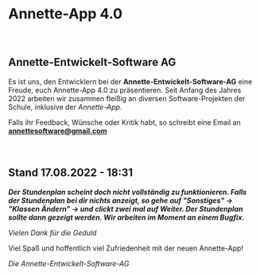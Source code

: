 # Annette-App 4.0
  
　　　
   
## Annette-Entwickelt-Software AG
  
Es ist uns, den Entwicklern bei der **Annette-Entwickelt-Software-AG** eine Freude, euch Annette-App 4.0 zu präsentieren.
Seit Anfang des Jahres 2022 arbeiten wir zusammen fleißig an diversen Software-Projekten der Schule, inklusive der *Annette-App*.
  
Falls ihr Feedback, Wünsche oder Kritik habt, so schreibt eine Email an **<annettesoftware@gmail.com>**

　　　

## Stand 17.08.2022 - 18:31
***Der Stundenplan scheint doch nicht vollständig zu funktionieren. Falls der Stundenplan bei dir nichts anzeigt, so gehe auf "Sonstiges" -> "Klassen Ändern" -> und clickt zwei mal auf Weiter. Der Stundenplan sollte dann gezeigt werden. Wir arbeiten im Moment an einem Bugfix.*** 

*Vielen Dank für die Geduld*

Viel Spaß und hoffentlich viel Zufriedenheit mit der neuen Annette-App!

*Die Annette-Entwickelt-Software-AG*
